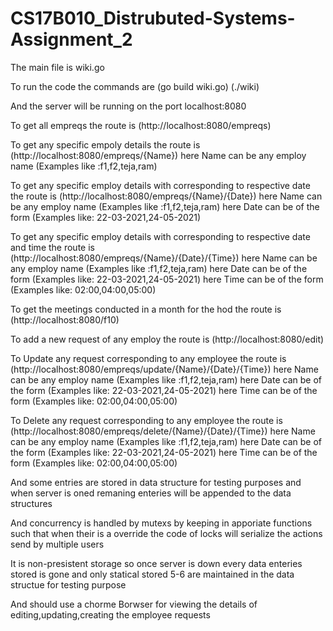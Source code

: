 # CS17B010_Distrubuted-Systems-Assignment_2
The main file is wiki.go

To run the code the commands are
 (go build wiki.go)
 (./wiki) 

And the server will be running on the port localhost:8080

To get all empreqs the route is (http://localhost:8080/empreqs)

To get any specific empoly details the route is (http://localhost:8080/empreqs/{Name})
here Name can be any employ name (Examples like :f1,f2,teja,ram)

To get any specific employ details with corresponding to respective date the route is (http://localhost:8080/empreqs/{Name}/{Date}) 
here Name can be any employ name (Examples like :f1,f2,teja,ram)
here Date can be of the form (Examples like: 22-03-2021,24-05-2021)

To get any specific employ details with corresponding to respective date and time the route is (http://localhost:8080/empreqs/{Name}/{Date}/{Time})
here Name can be any employ name (Examples like :f1,f2,teja,ram)
here Date can be of the form (Examples like: 22-03-2021,24-05-2021)
here Time can be of the form (Examples like: 02:00,04:00,05:00)

To get the meetings conducted in a month for the hod the route is (http://localhost:8080/f10)

To add a new request of any employ the route is (http://localhost:8080/edit)

To Update any request corresponding to any employee the route is (http://localhost:8080/empreqs/update/{Name}/{Date}/{Time})
here Name can be any employ name (Examples like :f1,f2,teja,ram)
here Date can be of the form (Examples like: 22-03-2021,24-05-2021)
here Time can be of the form (Examples like: 02:00,04:00,05:00)

To Delete any request corresponding to any employee the route is (http://localhost:8080/empreqs/delete/{Name}/{Date}/{Time})
here Name can be any employ name (Examples like :f1,f2,teja,ram)
here Date can be of the form (Examples like: 22-03-2021,24-05-2021)
here Time can be of the form (Examples like: 02:00,04:00,05:00)


And some entries are stored in data structure for testing purposes and when server is oned remaning enteries will be appended to the data structures

And concurrency is handled by mutexs by keeping in apporiate functions such that when their is a override the code of locks will serialize the actions send by 
multiple users

It is non-presistent storage so once server is down every data enteries stored is gone and only statical stored 5-6 are maintained in the data structue for
testing purpose

And should use a chorme Borwser for viewing the details of editing,updating,creating the employee requests 
